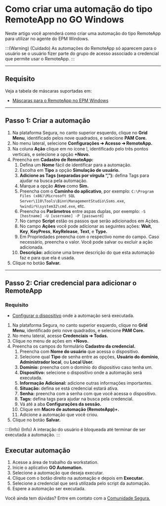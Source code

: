 # Como criar uma automação do tipo RemoteApp no GO Windows

Neste artigo você aprenderá como criar uma automação do tipo RemoteApp para utilizar no agente do EPM Windows.

:::(Warning) (Cuidado)
As automações do RemoteApp só aparecem para o usuário se o usuário fizer parte do grupo de acesso associado a credencial que permite usar o RemoteApp.
:::

* * *

## Requisito
Veja a tabela de máscaras suportadas em:

* [Máscaras para o RemoteApp no EPM Windows](https://docs.Segura.io/v4/docs/en/go-endpoint-manager-windows-agent-automation#masks-for-remoteapp-on-go-windows)

* * *

## Passo 1: Criar a automação

1. Na plataforma Segura, no canto superior esquerdo, clique no **Grid Menu**, identificado pelos nove quadrados, e selecione **PAM Core.**
2. No menu lateral, selecione **Configurações ➔ Acesso ➔ RemoteApp.**
3. Na coluna **Ação** clique em no ícone **⁝**, identificado pelo três pontos verticais, e selecione a opção **+Novo.**
4. Preencha em **Cadastro de RemoteApp:**
    1. Defina um **Nome** fácil de identificar para a automação.
    2. Escolha em **Tipo** a opção **Simulação de usuário.**
    3. **Adicione as Tags (separadas por vírgula “,”):** defina Tags para ajudar na busca pela automação.
    4. Marque a opção **Ativo** como **Sim.**
    5. Preencha com o **Caminho do aplicativo**, por exemplo: `C:\Program Files (x86)\Microsoft SQL Server\110\Tools\Binn\ManagementStudio\Ssms.exe`, `%windir%\system32\cmd.exe`, etc.
    6. Preencha os **Parâmetros** entre aspas duplas, por exemplo: `-S [hostname] -U [username] -P [password]`
    7. No campo **Script** estão os passos que serão adicionados em Ações.
    8. No campo **Ações** você pode adicionar as seguintes ações: **Wait**, **Key**, **KeyPress**, **KeyRelease**, **Text**, e **Type.**
    9. Em Propriedades preencha com o respectivo nome do campo. Caso necessário, preencha o valor. Você pode salvar ou excluir a ação adicionada.
    10. **Descrição:** adicione uma breve descrição do que esta automação faz e para que ela é usada.
5. Clique no botão **Salvar.**

* * *

## Passo 2: Criar credencial para adicionar o RemoteApp
### Requisito

* [Configurar o dispositivo](/v4/docs/pt/pam-devices-management) onde a automação será executada.

1. Na plataforma Segura, no canto superior esquerdo, clique no **Grid Menu**, identificado pelo nove quadrados, e selecione **PAM Core.**
2. No menu lateral, acesse **Credenciais ➔ Todas.**
3. Clique no menu de ações em **+Novo.**
4. Preencha os campos do formulário **Cadastro da credencial.**
    1. Preencha com **Nome do usuário** que acessa o dispositivo.
    2. Selecione qual **Tipo** de senha entre as opções, **Usuário do domínio**, **Administrador local**, ou **Local User.**
    3. **Domínio:** preencha com o domínio do dispositivo caso tenha um.
    4. **Dispositivo:** selecione o dispositivo onde a automação será executada.
    5. **Informação Adicional:** adicione outras informações importantes. 
    6. **Situação:** defina se está credencial estará ativa.
    7. **Senha:** preencha com a senha com que você acessa o dispositivo.
    8. **Tags:** defina tags para ajudar na busca pela credencial.
    9. Vá até a aba **Configurações da sessão.**
    10. Clique em **Macro de automação (RemoteApp)+.**
    11. Adicione a automação que você criou.
5. Clique no botão **Salvar.**

:::(Info) (Info)
A interação do usuário é bloqueada até terminar de ser executada a automação.
:::

## Executar automação

1. Acesse a área de trabalho da workstation.
2. Inicie o aplicativo **GO Automation.**
3. Selecione a automação que deseja executar.
4. Clique com o botão direito na automação e depois em **Executar.**
5. Selecione a credencial que será utilizada pelo script da automação.
6. Espere a automação ser executada.

Você ainda tem dúvidas? Entre em contato com a [Comunidade Segura.](https://community.Segura.io/)